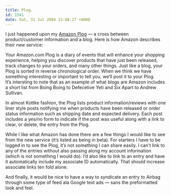```yaml
---
title: Plog.
id: 1541
date: Sat, 31 Jul 2004 13:08:27 +0000
---
```


I just happened upon my [Amazon Plog]( http://www.amazon.com/gp/community/plog/about.html/ref=cm_plog_learn/002-1196328-9016869) — a cross between product/customer information and a blog. Here is how Amazon describes their new service:



<div class="quote">Your Amazon.com Plog is a diary of events that will enhance your shopping experience, helping you discover products that have just been released, track changes to your orders, and many other things. Just like a blog, your Plog is sorted in reverse chronological order. When we think we have something interesting or important to tell you, we’ll post it to your Plog.</div>It’s intersting to note that as an example of what blogs are Amazon includes a short list from Boing Boing to Defecetive Yeti and Six Apart to Andrew Sullivan.  

In almost Kottke fashion, the Plog lists product information/reviews with one liner style posts notifying me when products have been released or order status information such as shipping date and expected delivery. Each post includes a yes/no form to indicate if the post was useful along with a link to clear, or delete, the entry from the Plog.  

While I like what Amazon has done there are a few things I would like to see from the new service (it’s listed as being in beta). For starters I have to be logged in to see the Plog, it’s not something I can share easily. I can’t link to any of the entries without also passing along my account information (which is not something I would do). I’d also like to link to an entry and have it automatically include my associate ID automatically. That should increase associate links ten fold alone.  

And finally, it would be nice to have a way to syndicate an entry to Airbag through some type of feed ala Google text ads — sans the preformatted look and feel.





